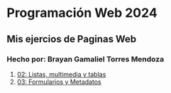 # Programación Web 2024
## Mis ejercios de Paginas Web
### Hecho por: Brayan Gamaliel Torres Mendoza



1.  [02: Listas, multimedia y tablas](02_listas_multimedia_tablas/index.html)
2.  [03: Formularios y Metadatos](03_formulario_y_metadatos/index.html)




